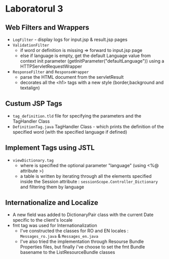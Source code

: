 # Laboratorul 3

## Web Filters and Wrappers
 - `LogFilter` - display logs for input.jsp & result.jsp pages
 - `ValidationFilter`
	- if word or definition is missing => forward to input.jsp page
	- else if language is empty, get the default Language value
		from context init parameter (getInitParameter("defaultLanguage"))
		using a HTTPServletRequestWrapper
 - `ResponseFilter` and `ResponseWrapper`
	- parse the HTML document from the servletResult
	- decorates all the \<h1\> tags with a new style (border,background and textalign)

## Custum JSP Tags
 - `tag_definition.tld` file for specifying the parameters and the TagHandler Class
 - `DefinitionTag.java` TagHandler Class - which prints the definition of the specified word
	 (with the specified language if defined)

## Implement Tags using JSTL
 - `viewDictionary.tag`
	- where is specified the optional parameter "language" (using <%@ attribute >)
	- a table is written by iterating through all the elements specified inside the Session attribute :
		`sessionScope.Controller_Dictionary` and filtering them by language

## Internationalize and Localize
 - A new field was added to DictionaryPair class with the current Date specific to the client's locale
 - fmt tag was used for Internationalization 
	- I've constructed the classes for RO and EN locales : `Messages_ro.java` & `Messages_en.java`
	- I've also tried the implementation through Resourse Bundle Properties files, but finally 
		i've choose to set the fmt Bundle basename to the ListResourceBundle classes
	